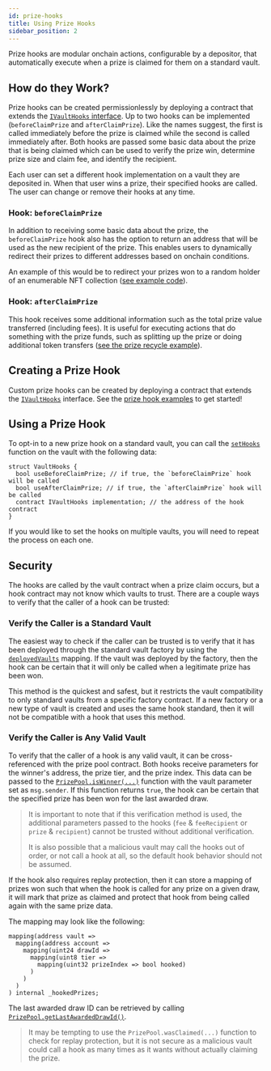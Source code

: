 ```yaml
---
id: prize-hooks
title: Using Prize Hooks
sidebar_position: 2
---
```


Prize hooks are modular onchain actions, configurable by a depositor, that automatically execute when a prize is claimed for them on a standard vault.

## How do they Work?

Prize hooks can be created permissionlessly by deploying a contract that extends the [`IVaultHooks` interface](/protocol/reference/vaults/Interfaces/IVaultHooks). Up to two hooks can be implemented (`beforeClaimPrize` and `afterClaimPrize`). Like the names suggest, the first is called immediately before the prize is claimed while the second is called immediately after. Both hooks are passed some basic data about the prize that is being claimed which can be used to verify the prize win, determine prize size and claim fee, and identify the recipient.

Each user can set a different hook implementation on a vault they are deposited in. When that user wins a prize, their specified hooks are called. The user can change or remove their hooks at any time.

### Hook: `beforeClaimPrize`

In addition to receiving some basic data about the prize, the `beforeClaimPrize` hook also has the option to return an address that will be used as the new recipient of the prize. This enables users to dynamically redirect their prizes to different addresses based on onchain conditions.

An example of this would be to redirect your prizes won to a random holder of an enumerable NFT collection ([see example code](https://github.com/GenerationSoftware/pt-v5-builder-code-examples/tree/main/src/prize-hooks/examples/prize-to-nft-holder#hook-to-award-prizes-to-a-random-nft-holder)).

### Hook: `afterClaimPrize`

This hook receives some additional information such as the total prize value transferred (including fees). It is useful for executing actions that do something with the prize funds, such as splitting up the prize or doing additional token transfers ([see the prize recycle example](https://github.com/GenerationSoftware/pt-v5-builder-code-examples/tree/main/src/prize-hooks/examples/prize-recycle#prize-recycle-hook)).

## Creating a Prize Hook

Custom prize hooks can be created by deploying a contract that extends the [`IVaultHooks`](/protocol/reference/vaults/Interfaces/IVaultHooks) interface. See the [prize hook examples](https://github.com/GenerationSoftware/pt-v5-builder-code-examples/tree/main/src/prize-hooks/examples) to get started!

## Using a Prize Hook

To opt-in to a new prize hook on a standard vault, you can call the [`setHooks`](/protocol/reference/vaults/Vault#sethooks-1) function on the vault with the following data:

```solidity
struct VaultHooks {
  bool useBeforeClaimPrize; // if true, the `beforeClaimPrize` hook will be called
  bool useAfterClaimPrize; // if true, the `afterClaimPrize` hook will be called
  contract IVaultHooks implementation; // the address of the hook contract
}
```

If you would like to set the hooks on multiple vaults, you will need to repeat the process on each one.

## Security

The hooks are called by the vault contract when a prize claim occurs, but a hook contract may not know which vaults to trust. There are a couple ways to verify that the caller of a hook can be trusted:

### Verify the Caller is a Standard Vault

The easiest way to check if the caller can be trusted is to verify that it has been deployed through the standard vault factory by using the [`deployedVaults`](/protocol/reference/vaults/VaultFactory#deployedvaults) mapping. If the vault was deployed by the factory, then the hook can be certain that it will only be called when a legitimate prize has been won.

This method is the quickest and safest, but it restricts the vault compatibility to only standard vaults from a specific factory contract. If a new factory or a new type of vault is created and uses the same hook standard, then it will not be compatible with a hook that uses this method.

### Verify the Caller is Any Valid Vault

To verify that the caller of a hook is any valid vault, it can be cross-referenced with the prize pool contract. Both hooks receive parameters for the winner's address, the prize tier, and the prize index. This data can be passed to the [`PrizePool.isWinner(...)`](/protocol/reference/prize-pool/PrizePool#iswinner) function with the vault parameter set as `msg.sender`. If this function returns `true`, the hook can be certain that the specified prize has been won for the last awarded draw.

> It is important to note that if this verification method is used, the additional parameters passed to the hooks (`fee` & `feeRecipient` or `prize` & `recipient`) cannot be trusted without additional verification.
>
> It is also possible that a malicious vault may call the hooks out of order, or not call a hook at all, so the default hook behavior should not be assumed.

If the hook also requires replay protection, then it can store a mapping of prizes won such that when the hook is called for any prize on a given draw, it will mark that prize as claimed and protect that hook from being called again with the same prize data.

The mapping may look like the following:

```solidity
mapping(address vault => 
  mapping(address account => 
    mapping(uint24 drawId => 
      mapping(uint8 tier => 
        mapping(uint32 prizeIndex => bool hooked)
      )
    )
  )
) internal _hookedPrizes;
```

The last awarded draw ID can be retrieved by calling [`PrizePool.getLastAwardedDrawId()`](/protocol/reference/prize-pool/PrizePool#getlastawardeddrawid).

> It may be tempting to use the `PrizePool.wasClaimed(...)` function to check for replay protection, but it is not secure as a malicious vault could call a hook as many times as it wants without actually claiming the prize.